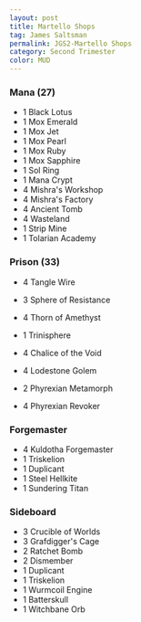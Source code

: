 ```yaml
---
layout: post
title: Martello Shops
tag: James Saltsman
permalink: JGS2-Martello Shops
category: Second Trimester
color: MUD
---
```


### Mana (27)
- 1 Black Lotus
- 1 Mox Emerald
- 1 Mox Jet
- 1 Mox Pearl
- 1 Mox Ruby
- 1 Mox Sapphire
- 1 Sol Ring
- 1 Mana Crypt
- 4 Mishra's Workshop
- 4 Mishra's Factory
- 4 Ancient Tomb
- 4 Wasteland
- 1 Strip Mine
- 1 Tolarian Academy

### Prison (33)

- 4 Tangle Wire
- 3 Sphere of Resistance
- 4 Thorn of Amethyst
- 1 Trinisphere

- 4 Chalice of the Void
- 4 Lodestone Golem
- 2 Phyrexian Metamorph
- 4 Phyrexian Revoker

### Forgemaster
- 4 Kuldotha Forgemaster
- 1 Triskelion
- 1 Duplicant
- 1 Steel Hellkite
- 1 Sundering Titan

### Sideboard

- 3 Crucible of Worlds
- 3 Grafdigger's Cage
- 2 Ratchet Bomb
- 2 Dismember
- 1 Duplicant
- 1 Triskelion
- 1 Wurmcoil Engine
- 1 Batterskull
- 1 Witchbane Orb

